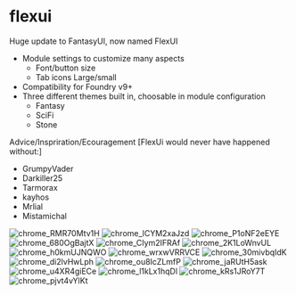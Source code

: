 # flexui
Huge update to FantasyUI, now named FlexUI
- Module settings to customize many aspects
    - Font/button size
    - Tab icons Large/small
- Compatibility for Foundry v9+
- Three different themes built in, choosable in module configuration
    - Fantasy
    - SciFi
    - Stone


Advice/Inspriration/Ecouragement
[FlexUi would never have happened without:]
- GrumpyVader
- Darkiller25
- Tarmorax
- kayhos
- Mrlial
- Mistamichal

![chrome_RMR70Mtv1H](https://user-images.githubusercontent.com/29070865/159188470-7ecd3cf1-20f0-40f3-bde1-b9faffa9e55a.png)
![chrome_lCYM2xaJzd](https://user-images.githubusercontent.com/29070865/159188471-81b57b74-2ebf-43b0-bb75-f632e51341a4.png)
![chrome_P1oNF2eEYE](https://user-images.githubusercontent.com/29070865/159188474-e54a9cd8-969b-435e-93d3-a853c76681aa.png)
![chrome_680OgBajtX](https://user-images.githubusercontent.com/29070865/159188475-2a0caa7c-762e-43f2-8fcc-e5c9f895c650.png)
![chrome_CIym2IFRAf](https://user-images.githubusercontent.com/29070865/159188477-489e83c1-3f56-41e5-a9c8-d0564a962299.png)
![chrome_2K1LoWnvUL](https://user-images.githubusercontent.com/29070865/159188480-0c9a5a38-f43c-42d6-a166-71a2adf6cbfc.png)
![chrome_h0kmUJNQWO](https://user-images.githubusercontent.com/29070865/159188482-ac46c89f-46ca-486d-b657-6a990d669623.png)
![chrome_wrxwVRRVCE](https://user-images.githubusercontent.com/29070865/159188485-fb2bd1b9-25c1-434e-88ed-73ec3e51f46a.png)
![chrome_30mivbqIdK](https://user-images.githubusercontent.com/29070865/159188486-50bbc851-72b1-436e-818f-f57fd95cd07e.png)
![chrome_di2lvHwLph](https://user-images.githubusercontent.com/29070865/159188488-f42aa0fd-e6bb-41a2-9541-83dae68dca16.png)
![chrome_ou8IcZLmfP](https://user-images.githubusercontent.com/29070865/159188493-f4c64b21-2996-4de2-9959-22f94d624f4e.png)
![chrome_jaRUtH5ask](https://user-images.githubusercontent.com/29070865/159188497-23f1fea0-ed0a-4ca1-9aad-bbe003caf580.png)
![chrome_u4XR4giECe](https://user-images.githubusercontent.com/29070865/159188499-70d1af77-77ae-4e95-b34e-cf5eb3c2d19a.png)
![chrome_l1kLx1hqDl](https://user-images.githubusercontent.com/29070865/159188502-e71090c5-44af-49ba-8ef1-5bbc24b8edc1.png)
![chrome_kRs1JRoY7T](https://user-images.githubusercontent.com/29070865/159188504-82f87e2b-5873-45a4-9cf9-4540d73953b2.png)
![chrome_pjvt4vYlKt](https://user-images.githubusercontent.com/29070865/159188507-6a8fc48e-9b75-4e42-acfb-48240fc31b81.png)
